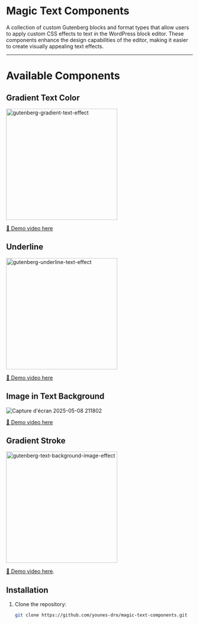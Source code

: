 # Magic Text Components

A collection of custom Gutenberg blocks and format types that allow users to apply custom CSS effects to text in the WordPress block editor. These components enhance the design capabilities of the editor, making it easier to create visually appealing text effects.

---

# Available Components

## Gradient Text Color

<img src="https://github.com/user-attachments/assets/9a2ea746-6f20-4b34-bb8e-66f17c144aa5" alt="gutenberg-gradient-text-effect" width="300">

[🎥 Demo video here](https://www.awesomescreenshot.com/video/37866815?key=43be1d30dc3033eba865e0f43c999e60)

## Underline

<img src="https://github.com/user-attachments/assets/4ea944ff-159f-43aa-b527-5f4a26d33aa8" alt="gutenberg-underline-text-effect" width="300">

[🎥 Demo video here](https://www.awesomescreenshot.com/video/37988759?key=fd9f0afb3b41d325b07ef5fcd0f5082b)

## Image in Text Background

![Capture d'écran 2025-05-08 211802](https://github.com/user-attachments/assets/20e63946-a747-434d-ad38-45c3c762db38)

[🎥 Demo video here](https://www.awesomescreenshot.com/video/38083508?key=82ac6ceeec794b24b8e236819a4f1aab)

## Gradient Stroke
<img src="https://github.com/user-attachments/assets/579bd1ac-ab0c-4e66-9cea-bb6652b96f5a" alt="gutenberg-text-background-image-effect" width="300">

[🎥 Demo video here](https://www.awesomescreenshot.com/video/38191755?key=fbc0cdfce82132bd6dd6bd217c64df5b).

## Installation

1. Clone the repository:

   ```bash
   git clone https://github.com/younes-dro/magic-text-components.git
